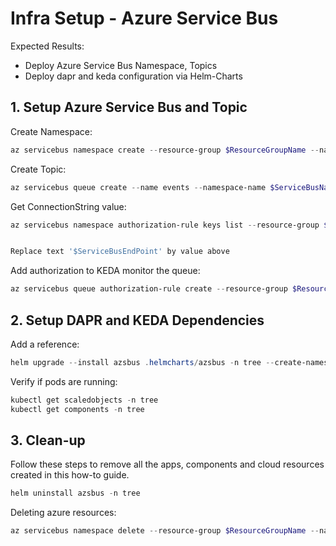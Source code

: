 # Infra Setup - Azure Service Bus

Expected Results:

- Deploy Azure Service Bus Namespace, Topics
- Deploy dapr and keda configuration via Helm-Charts

## 1. Setup Azure Service Bus and Topic

Create Namespace:

```powershell
az servicebus namespace create --resource-group $ResourceGroupName --name $ServiceBusNamespace --location $Location --sku basic
```

Create Topic:

```powershell
az servicebus queue create --name events --namespace-name $ServiceBusNamespace --resource-group $ResourceGroupName
```

Get ConnectionString value:

```powershell
az servicebus namespace authorization-rule keys list --resource-group $ResourceGroupName --namespace-name $ServiceBusNamespace --name RootManageSharedAccessKey --query primaryConnectionString --output tsv


Replace text '$ServiceBusEndPoint' by value above

```

Add authorization to KEDA monitor the queue:

```powershell
az servicebus queue authorization-rule create --resource-group $ResourceGroupName --namespace-name $ServiceBusNamespace --queue-name events --name keda-monitor --rights Listen


```

## 2. Setup DAPR and KEDA Dependencies

Add a reference:

```powershell
helm upgrade --install azsbus .helmcharts/azsbus -n tree --create-namespace
```

Verify if pods are running:

```powershell
kubectl get scaledobjects -n tree
kubectl get components -n tree
```

## 3. Clean-up

Follow these steps to remove all the apps, components and cloud resources created in this how-to guide.

```powershell
helm uninstall azsbus -n tree
```

Deleting azure resources:

```powershell
az servicebus namespace delete --resource-group $ResourceGroupName --name $ServiceBusNamespace
```
